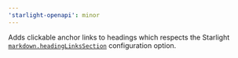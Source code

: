 ```yaml
---
'starlight-openapi': minor
---
```


Adds clickable anchor links to headings which respects the Starlight [`markdown.headingLinksSection`](https://starlight.astro.build/reference/configuration/#headinglinks) configuration option.
